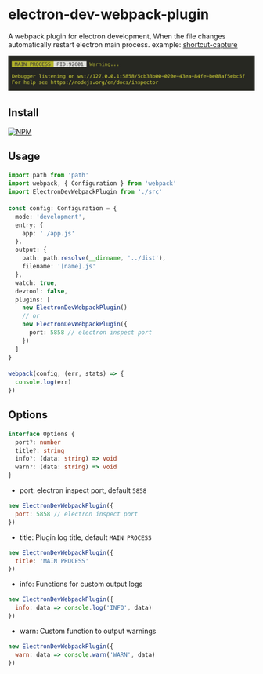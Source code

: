 # electron-dev-webpack-plugin

A webpack plugin for electron development, When the file changes automatically restart electron main process. example: [shortcut-capture](https://github.com/nashaofu/shortcut-capture/blob/master/build/main/webpack.dev.conf.js#L14)

![screenshot.jpg](./screenshot.jpg)

## Install

[![NPM](https://nodei.co/npm/electron-dev-webpack-plugin.png?downloads=true&downloadRank=true&stars=true)](https://nodei.co/npm/electron-dev-webpack-plugin/)

## Usage

```ts
import path from 'path'
import webpack, { Configuration } from 'webpack'
import ElectronDevWebpackPlugin from './src'

const config: Configuration = {
  mode: 'development',
  entry: {
    app: './app.js'
  },
  output: {
    path: path.resolve(__dirname, '../dist'),
    filename: '[name].js'
  },
  watch: true,
  devtool: false,
  plugins: [
    new ElectronDevWebpackPlugin()
    // or
    new ElectronDevWebpackPlugin({
      port: 5858 // electron inspect port
    })
  ]
}

webpack(config, (err, stats) => {
  console.log(err)
})
```

## Options

```ts
interface Options {
  port?: number
  title?: string
  info?: (data: string) => void
  warn?: (data: string) => void
}
```

- port: electron inspect port, default `5858`

```js
new ElectronDevWebpackPlugin({
  port: 5858 // electron inspect port
})
```

- title: Plugin log title, default `MAIN PROCESS`

```js
new ElectronDevWebpackPlugin({
  title: 'MAIN PROCESS'
})
```

- info: Functions for custom output logs

```js
new ElectronDevWebpackPlugin({
  info: data => console.log('INFO', data)
})
```

- warn: Custom function to output warnings

```js
new ElectronDevWebpackPlugin({
  warn: data => console.warn('WARN', data)
})
```
